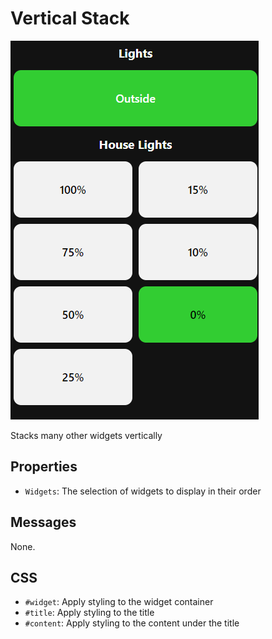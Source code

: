 # Vertical Stack
![](/img/widgets/vertStack.png)

Stacks many other widgets vertically

## Properties
* `Widgets`: The selection of widgets to display in their order

## Messages
None.

## CSS
* `#widget`: Apply styling to the widget container
* `#title`: Apply styling to the title
* `#content`: Apply styling to the content under the title